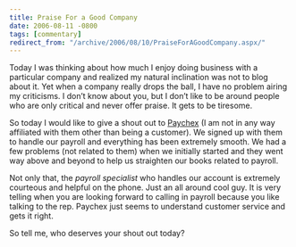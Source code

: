 ```yaml
---
title: Praise For a Good Company
date: 2006-08-11 -0800
tags: [commentary]
redirect_from: "/archive/2006/08/10/PraiseForAGoodCompany.aspx/"
---
```


Today I was thinking about how much I enjoy doing business with a
particular company and realized my natural inclination was not to blog
about it. Yet when a company really drops the ball, I have no problem
airing my criticisms. I don’t know about you, but I don’t like to be
around people who are only critical and never offer praise. It gets to
be tiresome.

So today I would like to give a shout out to
[Paychex](http://www.paychex.com/ "Paychex") (I am not in any way
affiliated with them other than being a customer). We signed up with
them to handle our payroll and everything has been extremely smooth. We
had a few problems (not related to them) when we initially started and
they went way above and beyond to help us straighten our books related
to payroll.

Not only that, the *payroll specialist* who handles our account is
extremely courteous and helpful on the phone. Just an all around cool
guy. It is very telling when you are looking forward to calling in
payroll because you like talking to the rep. Paychex just seems to
understand customer service and gets it right.

So tell me, who deserves your shout out today?

